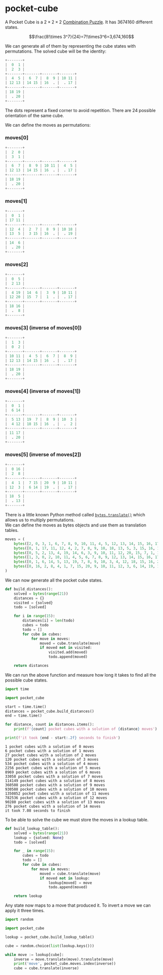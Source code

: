 # pocket-cube

A Pocket Cube is a $2\times2\times2$ [Combination Puzzle](https://en.wikipedia.org/wiki/Combination_puzzle). It has 3674160 different states.

$$\frac{8!\times 3^7}{24}=7!\times3^6=3,674,160$$

We can generate all of them by representing the cube states with permutations.
The solved cube will be the identity:

```s
+-------+
|  0  1 |
|  2  3 |
+-------+-------+-------+-------+
|  4  5 |  6  7 |  8  9 | 10 11 |
| 12 13 | 14 15 | 16  . |  . 17 |
+-------+-------+-------+-------+
| 18 19 |
|  . 20 |
+-------+
```

The dots represent a fixed corner to avoid repetition. There are 24 possible orientation of the same cube.

We can define the moves as permutations:

### moves[0]

```s
+-------+
|  2  0 |
|  3  1 |
+-------+-------+-------+-------+
|  6  7 |  8  9 | 10 11 |  4  5 |
| 12 13 | 14 15 | 16  . |  . 17 |
+-------+-------+-------+-------+
| 18 19 |
|  . 20 |
+-------+
```

### moves[1]

```s
+-------+
|  0  1 |
| 17 11 |
+-------+-------+-------+-------+
| 12  4 |  2  7 |  8  9 | 10 18 |
| 13  5 |  3 15 | 16  . |  . 19 |
+-------+-------+-------+-------+
| 14  6 |
|  . 20 |
+-------+
```

### moves[2]

```s
+-------+
|  0  5 |
|  2 13 |
+-------+-------+-------+-------+
|  4 19 | 14  6 |  3  9 | 10 11 |
| 12 20 | 15  7 |  1  . |  . 17 |
+-------+-------+-------+-------+
| 18 16 |
|  .  8 |
+-------+
```

### moves[3] (inverse of moves[0])

```s
+-------+
|  1  3 |
|  0  2 |
+-------+-------+-------+-------+
| 10 11 |  4  5 |  6  7 |  8  9 |
| 12 13 | 14 15 | 16  . |  . 17 |
+-------+-------+-------+-------+
| 18 19 |
|  . 20 |
+-------+
```

### moves[4] (inverse of moves[1])

```s
+-------+
|  0  1 |
|  6 14 |
+-------+-------+-------+-------+
|  5 13 | 19  7 |  8  9 | 10  3 |
|  4 12 | 18 15 | 16  . |  .  2 |
+-------+-------+-------+-------+
| 11 17 |
|  . 20 |
+-------+
```

### moves[5] (inverse of moves[2])

```s
+-------+
|  0 16 |
|  2  8 |
+-------+-------+-------+-------+
|  4  1 |  7 15 | 20  9 | 10 11 |
| 12  3 |  6 14 | 19  . |  . 17 |
+-------+-------+-------+-------+
| 18  5 |
|  . 13 |
+-------+
```

There is a little known Python method called [`bytes.translate()`](https://docs.python.org/3/library/stdtypes.html#bytes.translate) which allows us to multiply permutations.<br>
We can define the moves as bytes objects and use them as translation tables.

```py
moves = (
    bytes([2, 0, 3, 1, 6, 7, 8, 9, 10, 11, 4, 5, 12, 13, 14, 15, 16, 17, 18, 19, 20]) + bytes(range(21, 256)),
    bytes([0, 1, 17, 11, 12, 4, 2, 7, 8, 9, 10, 18, 13, 5, 3, 15, 16, 19, 14, 6, 20]) + bytes(range(21, 256)),
    bytes([0, 5, 2, 13, 4, 19, 14, 6, 3, 9, 10, 11, 12, 20, 15, 7, 1, 17, 18, 16, 8]) + bytes(range(21, 256)),
    bytes([1, 3, 0, 2, 10, 11, 4, 5, 6, 7, 8, 9, 12, 13, 14, 15, 16, 17, 18, 19, 20]) + bytes(range(21, 256)),
    bytes([0, 1, 6, 14, 5, 13, 19, 7, 8, 9, 10, 3, 4, 12, 18, 15, 16, 2, 11, 17, 20]) + bytes(range(21, 256)),
    bytes([0, 16, 2, 8, 4, 1, 7, 15, 20, 9, 10, 11, 12, 3, 6, 14, 19, 17, 18, 5, 13]) + bytes(range(21, 256)),
)
```

We can now generate all the pocket cube states.

```py
def build_distances():
    solved = bytes(range(21))
    distances = {}
    visited = {solved}
    todo = [solved]

    for i in range(15):
        distances[i] = len(todo)
        cubes = todo
        todo = []
        for cube in cubes:
            for move in moves:
                moved = cube.translate(move)
                if moved not in visited:
                    visited.add(moved)
                    todo.append(moved)

    return distances
```

We can run the above function and measure how long it takes to find all the possible cube states.

```py
import time

import pocket_cube

start = time.time()
distances = pocket_cube.build_distances()
end = time.time()

for distance, count in distances.items():
    print(f'{count} pocket cubes with a solution of {distance} moves')

print(f'it took {end - start:.2f} seconds to finish')
```

```
1 pocket cubes with a solution of 0 moves
6 pocket cubes with a solution of 1 moves
27 pocket cubes with a solution of 2 moves
120 pocket cubes with a solution of 3 moves
534 pocket cubes with a solution of 4 moves
2256 pocket cubes with a solution of 5 moves
8969 pocket cubes with a solution of 6 moves
33058 pocket cubes with a solution of 7 moves
114149 pocket cubes with a solution of 8 moves
360508 pocket cubes with a solution of 9 moves
930588 pocket cubes with a solution of 10 moves
1350852 pocket cubes with a solution of 11 moves
782536 pocket cubes with a solution of 12 moves
90280 pocket cubes with a solution of 13 moves
276 pocket cubes with a solution of 14 moves
it took 7.08 seconds to finish
```

To be able to solve the cube we must store the moves in a lookup table.

```py
def build_lookup_table():
    solved = bytes(range(21))
    lookup = {solved: None}
    todo = [solved]

    for _ in range(15):
        cubes = todo
        todo = []
        for cube in cubes:
            for move in moves:
                moved = cube.translate(move)
                if moved not in lookup:
                    lookup[moved] = move
                    todo.append(moved)

    return lookup
```

Any state now maps to a move that produced it. To invert a move we can apply it three times.

```py
import random

import pocket_cube

lookup = pocket_cube.build_lookup_table()

cube = random.choice(list(lookup.keys()))

while move := lookup[cube]:
    inverse = move.translate(move).translate(move)
    print('move', pocket_cube.moves.index(inverse))
    cube = cube.translate(inverse)
```
